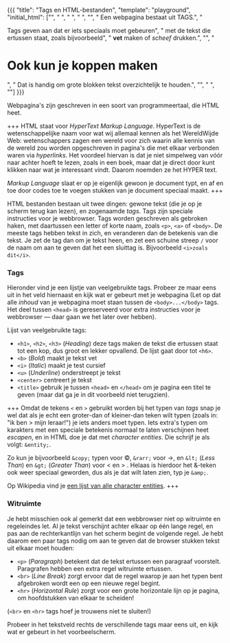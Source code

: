 {{{
    "title":    "Tags en HTML-bestanden",
    "template": "playground",
    "initial_html": ["<html>",
                     "  <head>",
                     "  </head>",
                     "  <body>",
                     "",
                     "      Een webpagina bestaat uit TAGS.",
                     "      <p>Tags geven aan dat er iets speciaals moet gebeuren",
                     "      met de tekst die ertussen staat, zoals bijvoorbeeld",
                     "      <b>vet</b> maken of <i>scheef</i> drukken.",
                     "",
                     "      <h1>Ook kun je koppen maken</h1>",
                     "      Dat is handig om grote blokken tekst overzichtelijk te houden.",
                     "",
                     "  </body>",
                     "</html>"]
}}}

Webpagina's zijn geschreven in een soort van programmeertaal, die
HTML heet. 

+++
HTML staat voor *HyperText Markup Language*. HyperText is de wetenschappelijke
naam voor wat wij allemaal kennen als het WereldWijde Web: wetenschappers zagen een
wereld voor zich waarin alle kennis van de wereld zou worden opgeschreven in
pagina's die met elkaar verbonden waren via *hyperlinks*. Het voordeel hiervan
is dat je niet simpelweg van vóór naar achter hoeft te lezen, zoals in een
boek, maar dat je direct door kunt klikken naar wat je interessant vindt.
Daarom noemden ze het HYPER text.

*Markup Language* slaat er op je eigenlijk gewoon je document typt, en af
en toe door codes toe te voegen stukken van je document speciaal maakt.
+++

HTML bestanden bestaan uit twee dingen: gewone tekst (die je op je scherm terug
kan lezen), en zogenaamde *tags*. Tags zijn speciale instructies voor je
webbrowser. Tags worden geschreven als gebroken haken, met daartussen een
letter of korte naam, zoals `<p>`, `<a>` of `<body>`. De meeste tags
hebben tekst in zich, en veranderen dan de betekenis van die tekst.
Je zet de tag dan om je tekst heen, en zet een schuine streep `/` voor de
naam om aan te geven dat het een sluittag is. Bijvoorbeeld `<i>zoals dit</i>`.

### Tags

Hieronder vind je een lijstje van veelgebruikte tags. Probeer ze maar eens uit
in het veld hiernaast en kijk wat er gebeurt met je webpagina (Let op dat alle
*inhoud* van je webpagina moet staan tussen de `<body>...</body>` tags.  Het
deel tussen `<head>` is gereserveerd voor extra instructies voor je webbrowser
— daar gaan we het later over hebben).

Lijst van veelgebruikte tags:

* `<h1>`, `<h2>`, `<h3>` (*Heading*) deze tags maken de tekst die ertussen staat tot een
kop, dus groot en lekker opvallend. De lijst gaat door tot `<h6>`.
* `<b>` (*Bold*) maakt je tekst vet
* `<i>` (*Italic*) maakt je test cursief
* `<u>` (*Underline*) onderstreept je tekst
* `<center>` centreert je tekst
* `<title>` gebruik je tussen `<head>` en `</head>` om je pagina een titel te
  geven (maar dat ga je in dit voorbeeld niet terugzien).

+++
Omdat de tekens `<` en `>` gebruikt worden bij het typen van *tags* snap je wel
dat als je echt een groter-dan of kleiner-dan teken wilt typen (zoals in:
"ik ben > mijn leraar!") je iets anders moet typen. Iets extra's typen om
karakters met een speciale betekenis normaal te laten verschijnen heet *escapen*,
en in HTML doe je dat met *character entities*. Die schrijf je als volgt: `&entity;`.

Zo kun je bijvoorbeeld `&copy;` typen voor ©, `&rarr;` voor →, en `&lt;` (*Less
Than*) en `&gt;` (*Greater Than*) voor < en > . Helaas is hierdoor het &-teken
ook weer speciaal geworden, dus als je dat wilt laten zien, typ je `&amp;`.

Op Wikipedia vind je [een lijst van alle character
entities](http://en.wikipedia.org/wiki/List_of_XML_and_HTML_character_entity_references).
+++

### Witruimte

Je hebt misschien ook al gemerkt dat een webbrowser niet op witruimte en
regeleindes let. Al je tekst verschijnt achter elkaar op één lange regel,
en pas aan de rechterkantlijn van het scherm begint de volgende regel. Je hebt daarom 
een paar tags nodig om aan te geven dat de browser stukken tekst uit elkaar moet
houden:

* `<p>` (*Paragraph*) betekent dat de tekst ertussen een paragraaf voorstelt.
  Paragrafen hebben een extra regel witruimte ertussen.
* `<br>` (*Line Break*) zorgt ervoor dat de regel waarop je aan het typen bent
  afgebroken wordt een op een nieuwe regel begint.
* `<hr>` (*Horizontal Rule*) zorgt voor een grote horizontale lijn op je pagina, 
  om hoofdstukken van elkaar te scheiden!

(`<br>` en `<hr>` tags hoef je trouwens niet te sluiten!)

Probeer in het tekstveld rechts de verschillende tags maar eens uit, en kijk
wat er gebeurt in het voorbeelscherm.
